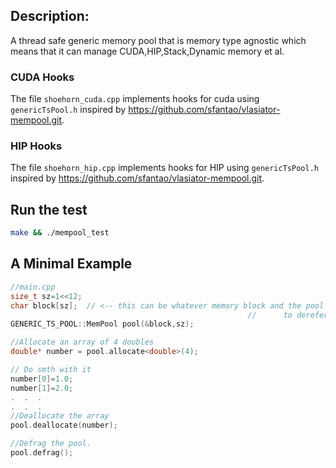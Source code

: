 
## Description: 
A thread safe generic memory pool that is memory type agnostic which means that it can manage CUDA,HIP,Stack,Dynamic memory et al.

### CUDA Hooks
The file ```shoehorn_cuda.cpp``` implements hooks for cuda using ```genericTsPool.h``` inspired by https://github.com/sfantao/vlasiator-mempool.git.

### HIP Hooks
The file ```shoehorn_hip.cpp``` implements hooks for HIP using ```genericTsPool.h``` inspired by https://github.com/sfantao/vlasiator-mempool.git.

## Run the test
```bash
make && ./mempool_test
```

## A Minimal Example 
```c++
//main.cpp
size_t sz=1<<12;
char block[sz];  // <-- this can be whatever memory block and the pool will never try 
                                                     //      to dereference it. 
GENERIC_TS_POOL::MemPool pool(&block,sz);

//Allocate an array of 4 doubles
double* number = pool.allocate<double>(4);

// Do smth with it
number[0]=1.0;
number[1]=2.0;
.  .  .
.  .  .
//Deallocate the array
pool.deallocate(number);

//Defrag the pool.
pool.defrag();
```
